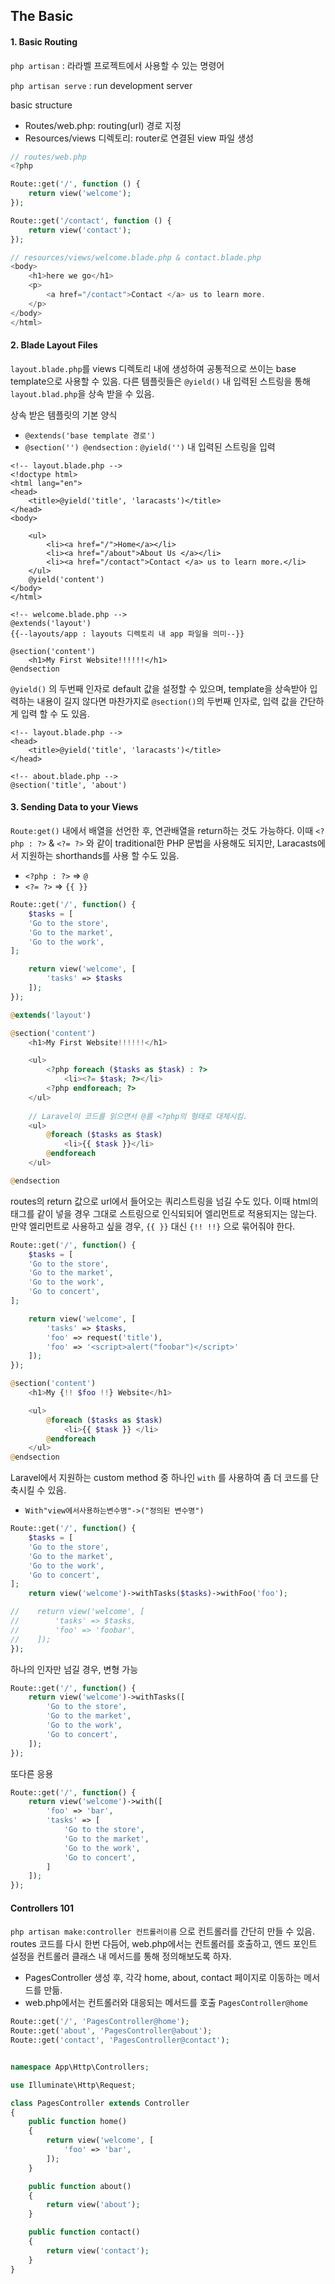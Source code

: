 ## The Basic

#### 1. Basic Routing

`php artisan` : 라라벨 프로젝트에서 사용할 수 있는 명령어

`php artisan serve` : run development server

basic structure

- Routes/web.php: routing(url) 경로 지정
- Resources/views 디렉토리: router로 연결된 view 파일 생성

```php
// routes/web.php
<?php

Route::get('/', function () {
    return view('welcome');
});

Route::get('/contact', function () {
    return view('contact');
});

// resources/views/welcome.blade.php & contact.blade.php
<body>
    <h1>here we go</h1>
    <p>
        <a href="/contact">Contact </a> us to learn more.
    </p>
</body>
</html>
```



#### 2. Blade Layout Files

`layout.blade.php`를 views 디렉토리 내에 생성하여 공통적으로 쓰이는 base template으로 사용할 수 있음. 다른 템플릿들은 `@yield()`  내 입력된 스트링을 통해 `layout.blad.php`을 상속 받을 수 있음.

상속 받은 템플릿의 기본 양식

- `@extends('base template 경로')`
- `@section('') @endsection`  : `@yield('')` 내 입력된 스트링을 입력

```php+HTML
<!-- layout.blade.php -->
<!doctype html>
<html lang="en">
<head>
    <title>@yield('title', 'laracasts')</title>
</head>
<body>

    <ul>
        <li><a href="/">Home</a></li>
        <li><a href="/about">About Us </a></li>
        <li><a href="/contact">Contact </a> us to learn more.</li>
    </ul>
    @yield('content')
</body>
</html>

<!-- welcome.blade.php -->
@extends('layout')
{{--layouts/app : layouts 디렉토리 내 app 파일을 의미--}}

@section('content')
    <h1>My First Website!!!!!!</h1>
@endsection
```



`@yield()` 의 두번째 인자로 default 값을 설정할 수 있으며, template을 상속받아 입력하는 내용이 길지 않다면 마찬가지로 `@section()`의 두번째 인자로, 입력 값을 간단하게 입력 할 수 도 있음.

```php+HTML
<!-- layout.blade.php -->
<head>
    <title>@yield('title', 'laracasts')</title>
</head>

<!-- about.blade.php -->
@section('title', 'about')
```



#### 3. Sending Data to your Views

`Route:get()` 내에서 배열을 선언한 후, 연관배열을 return하는 것도 가능하다. 이때 `<?php : ?>` & `<?= ?>` 와 같이 traditional한 PHP 문법을 사용해도 되지만, Laracasts에서 지원하는 shorthands를 사용 할 수도 있음.

- `<?php : ?>`   => `@`
- `<?= ?>` => `{{ }}` 

```php
Route::get('/', function() {
    $tasks = [
    'Go to the store',
    'Go to the market',
    'Go to the work',
];

    return view('welcome', [
        'tasks' => $tasks
    ]);
});
```

```php
@extends('layout')

@section('content')
    <h1>My First Website!!!!!!</h1>

    <ul>
      	<?php foreach ($tasks as $task) : ?>
          	<li><?= $task; ?></li>
      	<?php endforeach; ?>
    </ul>
    
    // Laravel이 코드를 읽으면서 @를 <?php의 형태로 대체시킴.
    <ul>
        @foreach ($tasks as $task)
            <li>{{ $task }}</li>
        @endforeach
    </ul>

@endsection
```



routes의 return 값으로 url에서 들어오는 쿼리스트링을 넘길 수도 있다. 이때 html의 태그를 같이 넣을 경우 그대로 스트링으로 인식되되어 엘리먼트로 적용되지는 않는다. 만약 엘리먼트로 사용하고 싶을 경우, `{{ }}` 대신 `{!! !!}` 으로 묶어줘야 한다.

```php
Route::get('/', function() {
    $tasks = [
    'Go to the store',
    'Go to the market',
    'Go to the work',
    'Go to concert',
];

    return view('welcome', [
        'tasks' => $tasks,
        'foo' => request('title'),
        'foo' => '<script>alert("foobar")</script>'
    ]);
});
```

```php
@section('content')
    <h1>My {!! $foo !!} Website</h1>

    <ul>
        @foreach ($tasks as $task)
            <li>{{ $task }} </li>
        @endforeach
    </ul>
@endsection
```



Laravel에서 지원하는 custom method 중 하나인 `with` 를 사용하여 좀 더 코드를 단축시킬 수 있음.

- `With"view에서사용하는변수명"->("정의된 변수명")`

```php
Route::get('/', function() {
    $tasks = [
    'Go to the store',
    'Go to the market',
    'Go to the work',
    'Go to concert',
];
    return view('welcome')->withTasks($tasks)->withFoo('foo');

//    return view('welcome', [
//        'tasks' => $tasks,
//        'foo' => 'foobar',
//    ]);
});
```



하나의 인자만 넘길 경우, 변형 가능

```php
Route::get('/', function() {
    return view('welcome')->withTasks([
        'Go to the store',
        'Go to the market',
        'Go to the work',
        'Go to concert',
    ]);
});
```



또다른 응용

```php
Route::get('/', function() {
    return view('welcome')->with([
        'foo' => 'bar',
        'tasks' => [
            'Go to the store',
            'Go to the market',
            'Go to the work',
            'Go to concert',
        ]
    ]);
});
```



#### Controllers 101

`php artisan make:controller 컨트롤러이름` 으로 컨트롤러를 간단히 만들 수 있음. routes 코드를  다시 한번 다듬어, web.php에서는 컨트롤러를 호출하고, 엔드 포인트 설정을 컨트롤러 클래스 내 메서드를 통해 정의해보도록 하자.

- PagesController 생성 후, 각각 home, about, contact 페이지로 이동하는 메서드를 만듦.
- web.php에서는 컨트롤러와 대응되는 메서드를 호출 `PagesController@home`

```php
Route::get('/', 'PagesController@home');
Route::get('about', 'PagesController@about');
Route::get('contact', 'PagesController@contact');


namespace App\Http\Controllers;

use Illuminate\Http\Request;

class PagesController extends Controller
{
    public function home()
    {
        return view('welcome', [
            'foo' => 'bar',
        ]);
    }

    public function about()
    {
        return view('about');
    }

    public function contact()
    {
        return view('contact');
    }
}
```



